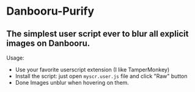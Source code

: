 # Danbooru-Purify
## The simplest user script ever to blur all explicit images on Danbooru.
Usage:
* Use your favorite userscript extension (I like TamperMonkey)
* Install the script: just open `myscr.user.js` file and click "Raw" button
* Done
Images unblur when hovering on them.
